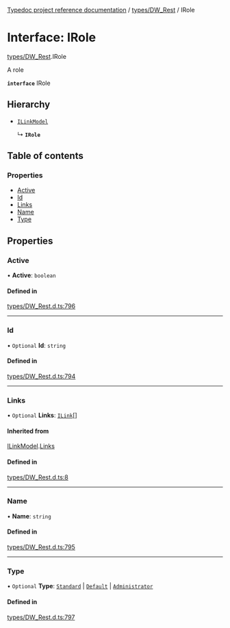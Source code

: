 [Typedoc project reference documentation](../README.md) / [types/DW_Rest](../modules/types_dw_rest.md) / IRole

# Interface: IRole

[types/DW_Rest](../modules/types_dw_rest.md).IRole

A role

**`interface`** IRole

## Hierarchy

- [`ILinkModel`](types_dw_rest.ilinkmodel.md)

  ↳ **`IRole`**

## Table of contents

### Properties

- [Active](types_dw_rest.irole.md#active)
- [Id](types_dw_rest.irole.md#id)
- [Links](types_dw_rest.irole.md#links)
- [Name](types_dw_rest.irole.md#name)
- [Type](types_dw_rest.irole.md#type)

## Properties

### Active

• **Active**: `boolean`

#### Defined in

[types/DW_Rest.d.ts:796](https://github.com/DocuWare/REST-Sample-TS/blob/beb3ada/src/types/DW_Rest.d.ts#L796)

___

### Id

• `Optional` **Id**: `string`

#### Defined in

[types/DW_Rest.d.ts:794](https://github.com/DocuWare/REST-Sample-TS/blob/beb3ada/src/types/DW_Rest.d.ts#L794)

___

### Links

• `Optional` **Links**: [`ILink`](types_dw_rest.ilink.md)[]

#### Inherited from

[ILinkModel](types_dw_rest.ilinkmodel.md).[Links](types_dw_rest.ilinkmodel.md#links)

#### Defined in

[types/DW_Rest.d.ts:8](https://github.com/DocuWare/REST-Sample-TS/blob/beb3ada/src/types/DW_Rest.d.ts#L8)

___

### Name

• **Name**: `string`

#### Defined in

[types/DW_Rest.d.ts:795](https://github.com/DocuWare/REST-Sample-TS/blob/beb3ada/src/types/DW_Rest.d.ts#L795)

___

### Type

• `Optional` **Type**: [`Standard`](../enums/types_dw_rest.roletypes.md#standard) \| [`Default`](../enums/types_dw_rest.roletypes.md#default) \| [`Administrator`](../enums/types_dw_rest.roletypes.md#administrator)

#### Defined in

[types/DW_Rest.d.ts:797](https://github.com/DocuWare/REST-Sample-TS/blob/beb3ada/src/types/DW_Rest.d.ts#L797)
